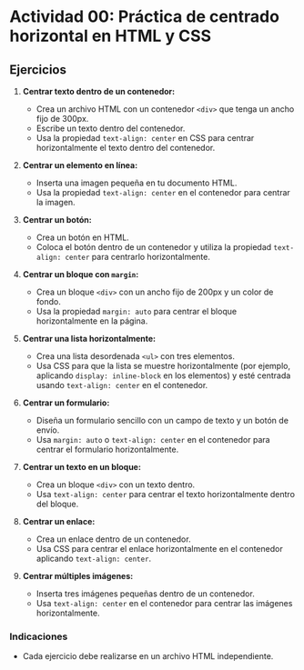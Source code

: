 # Actividad 00: Práctica de centrado horizontal en HTML y CSS

## Ejercicios

1. **Centrar texto dentro de un contenedor:**
   - Crea un archivo HTML con un contenedor `<div>` que tenga un ancho fijo de 300px.
   - Escribe un texto dentro del contenedor.
   - Usa la propiedad `text-align: center` en CSS para centrar horizontalmente el texto dentro del contenedor.

2. **Centrar un elemento en línea:**
   - Inserta una imagen pequeña en tu documento HTML.
   - Usa la propiedad `text-align: center` en el contenedor para centrar la imagen.

3. **Centrar un botón:**
   - Crea un botón en HTML.
   - Coloca el botón dentro de un contenedor y utiliza la propiedad `text-align: center` para centrarlo horizontalmente.

4. **Centrar un bloque con `margin`:**
   - Crea un bloque `<div>` con un ancho fijo de 200px y un color de fondo.
   - Usa la propiedad `margin: auto` para centrar el bloque horizontalmente en la página.

5. **Centrar una lista horizontalmente:**
   - Crea una lista desordenada `<ul>` con tres elementos.
   - Usa CSS para que la lista se muestre horizontalmente (por ejemplo, aplicando `display: inline-block` en los elementos) y esté centrada usando `text-align: center` en el contenedor.

6. **Centrar un formulario:**
   - Diseña un formulario sencillo con un campo de texto y un botón de envío.
   - Usa `margin: auto` o `text-align: center` en el contenedor para centrar el formulario horizontalmente.

7. **Centrar un texto en un bloque:**
   - Crea un bloque `<div>` con un texto dentro.
   - Usa `text-align: center` para centrar el texto horizontalmente dentro del bloque.

8. **Centrar un enlace:**
   - Crea un enlace dentro de un contenedor.
   - Usa CSS para centrar el enlace horizontalmente en el contenedor aplicando `text-align: center`.

9. **Centrar múltiples imágenes:**
   - Inserta tres imágenes pequeñas dentro de un contenedor.
   - Usa `text-align: center` en el contenedor para centrar las imágenes horizontalmente.

### Indicaciones

- Cada ejercicio debe realizarse en un archivo HTML independiente.
